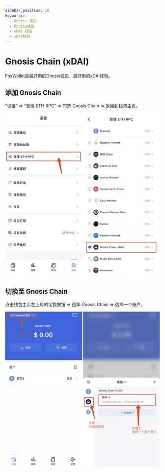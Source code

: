 ```yaml
---
sidebar_position: 10
keywords:
  - Gnosis 钱包
  - Gnosis钱包
  - xDAI 钱包
  - xDAI钱包
---
```


# Gnosis Chain (xDAI)

FoxWallet是最好用的Gnosis钱包，最好用的xDAI钱包。

## 添加 Gnosis Chain

“设置” => “管理 ETH RPC” => 勾选 Gnosis Chain => 返回到钱包主页。

![](../img/add-gnosis.webp)

## 切换至 Gnosis Chain

点击钱包主页左上角的切换按钮 => 选择 Gnosis Chain => 选择一个账户。

![](../img/switch-gnosis.webp)